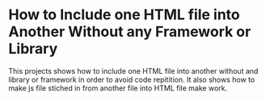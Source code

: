 # How to Include one HTML file into Another Without any Framework or Library
This projects shows how to include one HTML file into another without and library or framework in order to avoid code repitition.
It also shows how to make js file stiched in from another file into HTML file make work.
